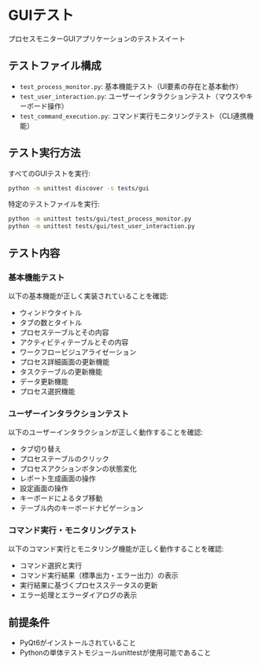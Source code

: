 # GUIテスト

プロセスモニターGUIアプリケーションのテストスイート

## テストファイル構成

- `test_process_monitor.py`: 基本機能テスト（UI要素の存在と基本動作）
- `test_user_interaction.py`: ユーザーインタラクションテスト（マウスやキーボード操作）
- `test_command_execution.py`: コマンド実行モニタリングテスト（CLI連携機能）

## テスト実行方法

すべてのGUIテストを実行:

```bash
python -m unittest discover -s tests/gui
```

特定のテストファイルを実行:

```bash
python -m unittest tests/gui/test_process_monitor.py
python -m unittest tests/gui/test_user_interaction.py
```

## テスト内容

### 基本機能テスト

以下の基本機能が正しく実装されていることを確認:

- ウィンドウタイトル
- タブの数とタイトル
- プロセステーブルとその内容
- アクティビティテーブルとその内容
- ワークフロービジュアライゼーション
- プロセス詳細画面の更新機能
- タスクテーブルの更新機能
- データ更新機能
- プロセス選択機能

### ユーザーインタラクションテスト

以下のユーザーインタラクションが正しく動作することを確認:

- タブ切り替え
- プロセステーブルのクリック
- プロセスアクションボタンの状態変化
- レポート生成画面の操作
- 設定画面の操作
- キーボードによるタブ移動
- テーブル内のキーボードナビゲーション

### コマンド実行・モニタリングテスト

以下のコマンド実行とモニタリング機能が正しく動作することを確認:

- コマンド選択と実行
- コマンド実行結果（標準出力・エラー出力）の表示
- 実行結果に基づくプロセスステータスの更新
- エラー処理とエラーダイアログの表示

## 前提条件

- PyQt6がインストールされていること
- Pythonの単体テストモジュールunittestが使用可能であること 